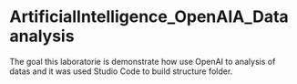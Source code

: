 # ArtificialIntelligence_OpenAIA_Dataanalysis
The goal this laboratorie is demonstrate how use OpenAI to analysis of datas and it was used Studio Code to build structure folder.
